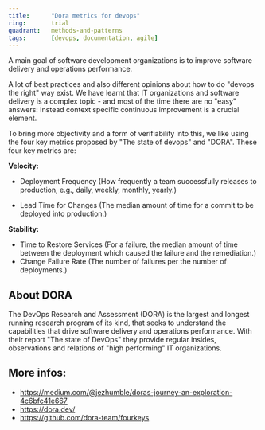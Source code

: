 ```yaml
---
title:      "Dora metrics for devops"
ring:       trial
quadrant:   methods-and-patterns
tags:       [devops, documentation, agile]
---
```


A main goal of software development organizations is to improve software delivery and operations performance.

A lot of best practices and also different opinions about how to do "devops the right" way exist.
We have learnt that IT organizations and software delivery is a complex topic - and most of the time there are no "easy" answers: Instead context specific continuous improvement is a crucial element.

To bring more objectivity and a form of verifiability into this, we like using the four key metrics proposed by "The state of devops" and "DORA". These four key metrics are:

**Velocity:**

* Deployment Frequency (How frequently a team successfully releases to production, e.g., daily, weekly, monthly, yearly.)

* Lead Time for Changes (The median amount of time for a commit to be deployed into production.)

**Stability:**

* Time to Restore Services (For a failure, the median amount of time between the deployment which caused the failure and the remediation.)
* Change Failure Rate (The number of failures per the number of deployments.)

## About DORA

The DevOps Research and Assessment (DORA) is the largest and longest running research program of its kind, that seeks to understand the capabilities that drive software delivery and operations performance. With their report "The state of DevOps" they provide regular insides, observations and relations of "high performing" IT organizations.

## More infos:
        
* https://medium.com/@jezhumble/doras-journey-an-exploration-4c6bfc41e667
* https://dora.dev/
* https://github.com/dora-team/fourkeys